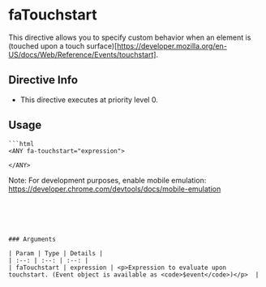 



# faTouchstart








This directive allows you to specify custom behavior when an element is (touched upon a touch surface)[https://developer.mozilla.org/en-US/docs/Web/Reference/Events/touchstart].








## Directive Info


* This directive executes at priority level 0.


## Usage


```
```html
<ANY fa-touchstart="expression">

</ANY>
```

Note:  For development purposes, enable mobile emulation: https://developer.chrome.com/devtools/docs/mobile-emulation
```





### Arguments

| Param | Type | Details |
| :--: | :--: | :--: |
| faTouchstart | expression | <p>Expression to evaluate upon touchstart. (Event object is available as <code>$event</code>)</p>  |




